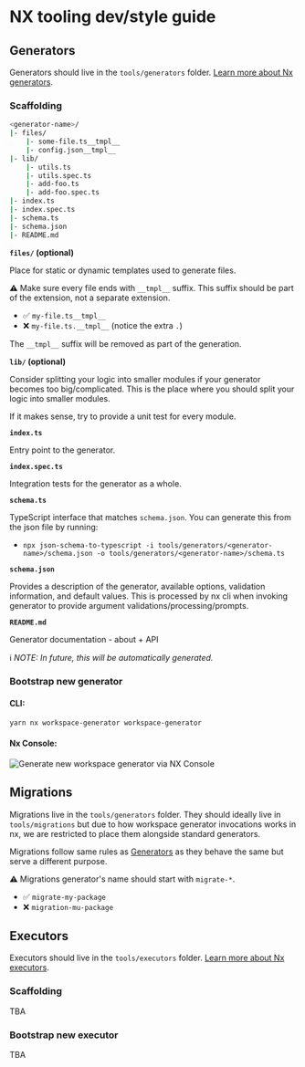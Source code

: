 # NX tooling dev/style guide

## Generators

Generators should live in the `tools/generators` folder. [Learn more about Nx generators](https://nx.dev/generators/workspace-generators).

### Scaffolding

```sh
<generator-name>/
|- files/
    |- some-file.ts__tmpl__
    |- config.json__tmpl__
|- lib/
    |- utils.ts
    |- utils.spec.ts
    |- add-foo.ts
    |- add-foo.spec.ts
|- index.ts
|- index.spec.ts
|- schema.ts
|- schema.json
|- README.md
```

**`files/` (optional)**

Place for static or dynamic templates used to generate files.

⚠️ Make sure every file ends with `__tmpl__` suffix. This suffix should be part of the extension, not a separate extension.

- ✅ `my-file.ts__tmpl__`
- ❌ `my-file.ts.__tmpl__` (notice the extra `.`)

The `__tmpl__` suffix will be removed as part of the generation.

**`lib/` (optional)**

Consider splitting your logic into smaller modules if your generator becomes too big/complicated. This is the place where you should split your logic into smaller modules.

If it makes sense, try to provide a unit test for every module.

**`index.ts`**

Entry point to the generator.

**`index.spec.ts`**

Integration tests for the generator as a whole.

**`schema.ts`**

TypeScript interface that matches `schema.json`. You can generate this from the json file by running:

- `npx json-schema-to-typescript -i tools/generators/<generator-name>/schema.json -o tools/generators/<generator-name>/schema.ts`

**`schema.json`**

Provides a description of the generator, available options, validation information, and default values. This is processed by nx cli when invoking generator to provide argument validations/processing/prompts.

**`README.md`**

Generator documentation - about + API

ℹ️ _NOTE: In future, this will be automatically generated._

### Bootstrap new generator

#### CLI:

```sh
yarn nx workspace-generator workspace-generator
```

#### Nx Console:

![Generate new workspace generator via NX Console](https://user-images.githubusercontent.com/1223799/148544909-034ebe44-eef1-4686-960d-cb3547da55b7.png)

## Migrations

Migrations live in the `tools/generators` folder. They should ideally live in `tools/migrations` but due to how workspace generator invocations works in nx, we are restricted to place them alongside standard generators.

Migrations follow same rules as [Generators](#Generators) as they behave the same but serve a different purpose.

⚠️ Migrations generator's name should start with `migrate-*`.

- ✅ `migrate-my-package`
- ❌ `migration-mu-package`

## Executors

Executors should live in the `tools/executors` folder. [Learn more about Nx executors](https://nx.dev/executors/using-builders).

### Scaffolding

TBA

### Bootstrap new executor

TBA
